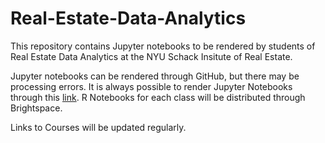 # Real-Estate-Data-Analytics
This repository contains Jupyter notebooks to be rendered by students of Real Estate Data Analytics at the NYU Schack Insitute of Real Estate.



Jupyter notebooks can be rendered through GitHub, but there may be processing errors.  It is always possible to render Jupyter Notebooks through this [link](https://nbviewer.jupyter.org/).  R Notebooks for each class will be distributed through Brightspace.




Links to Courses will be updated regularly.

